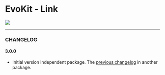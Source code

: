 # EvoKit - Link

[![](https://img.shields.io/npm/v/evokit-link.svg)](https://www.npmjs.com/package/evokit-link)

---

### CHANGELOG

#### 3.0.0

- Initial version independent package. The [previous changelog](packages/evokit/CHANGELOG.md) in another package.
